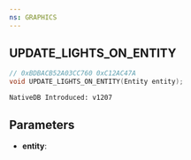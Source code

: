 ```yaml
---
ns: GRAPHICS
---
```

## UPDATE_LIGHTS_ON_ENTITY

```c
// 0xBDBACB52A03CC760 0xC12AC47A
void UPDATE_LIGHTS_ON_ENTITY(Entity entity);
```

```
NativeDB Introduced: v1207
```

## Parameters
* **entity**:
